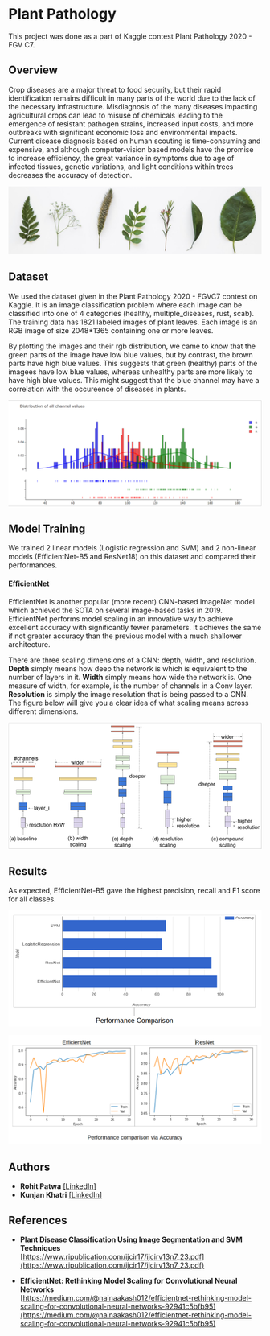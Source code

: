 # Plant Pathology

This project was done as a part of Kaggle contest Plant Pathology 2020 - FGV C7.

## Overview

Crop diseases are a major threat to food security, but their rapid identification remains difficult in many parts of the world due to the lack of the necessary infrastructure. Misdiagnosis of the many diseases impacting agricultural crops can lead to misuse of chemicals leading to the emergence of resistant pathogen strains, increased input costs, and more outbreaks with significant economic loss and environmental impacts. Current disease diagnosis based on human scouting is time-consuming and expensive, and although computer-vision based models have the promise to increase efficiency, the great variance in symptoms due to age of infected tissues, genetic variations, and light conditions within trees decreases the accuracy of detection.

![Overview](https://github.com/rohitpatwa/plant-pathology/blob/main/media/leaves.png)

## Dataset

We used the dataset given in the Plant Pathology 2020 - FGVC7 contest on Kaggle. It is an image classification problem where each image can be classified into one of 4 categories (healthy, multiple_diseases, rust, scab). The training data has 1821 labeled images of plant leaves. Each image is an RGB image of size 2048*1365 containing one or more leaves.

By plotting the images and their rgb distribution, we came to know that the green parts of the image have low blue values, but by contrast, the brown parts have high blue values. This suggests that green (healthy) parts of the imagees have low blue values, whereas unhealthy parts are more likely to have high blue values. This might suggest that the blue channel may have a correlation with the occureence of diseases in plants.

![Overview](https://github.com/rohitpatwa/plant-pathology/blob/main/media/rgb_distribution.png)

## Model Training

We trained 2 linear models (Logistic regression and SVM) and 2 non-linear models (EfficientNet-B5 and ResNet18) on this dataset and compared their performances.

#### EfficientNet

EfficientNet is another popular (more recent) CNN-based ImageNet model which achieved the SOTA on several image-based tasks in 2019. EfficientNet performs model scaling in an innovative way to achieve excellent accuracy with significantly fewer parameters. It achieves the same if not greater accuracy than the previous model with a much shallower architecture.

There are three scaling dimensions of a CNN: depth, width, and resolution. **Depth** simply means how deep the network is which is equivalent to the number of layers in it. **Width** simply means how wide the network is. One measure of width, for example, is the number of channels in a Conv layer. **Resolution** is simply the image resolution that is being passed to a CNN. The figure below will give you a clear idea of what scaling means across different dimensions.

![Overview](https://github.com/rohitpatwa/plant-pathology/blob/main/media/efficientnet.png)

## Results

As expected, EfficientNet-B5 gave the highest precision, recall and F1 score for all classes.

![Overview](https://github.com/rohitpatwa/plant-pathology/blob/main/media/performance_comparision.png)

![Overview](https://github.com/rohitpatwa/plant-pathology/blob/main/media/accuracy_plot.png)

## Authors

* **Rohit Patwa** [\[LinkedIn\]](https://www.linkedin.com/in/rohitpatwa/)
* **Kunjan Khatri** [\[LinkedIn\]](https://www.linkedin.com/in/kunjan-khatri/)

## References

* **Plant Disease Classification Using Image Segmentation and SVM Techniques**  
[https://www.ripublication.com/ijcir17/ijcirv13n7_23.pdf](https://www.ripublication.com/ijcir17/ijcirv13n7_23.pdf)

* **EfficientNet: Rethinking Model Scaling for Convolutional Neural Networks**  
[https://medium.com/@nainaakash012/efficientnet-rethinking-model-scaling-for-convolutional-neural-networks-92941c5bfb95](https://medium.com/@nainaakash012/efficientnet-rethinking-model-scaling-for-convolutional-neural-networks-92941c5bfb95)